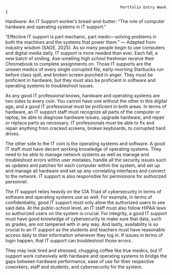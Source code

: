                                                      Portfolio Entry Week 1

Hardware: An IT Support worker’s bread-and-butter: “The role of computer hardware and operating systems in IT support.”

“Effective IT support is part mechanic, part medic—solving problems in both the machines and the systems that power them.” — Adapted from industry 
wisdom (SAGE, 2025). As so many people begin to use computers and digital media daily, IT support is more needed than ever. Each fall, a new batch of smiling, 
Axe-smelling high school freshman receive their Chromebook to complete assignments on. Those IT supports are the unseen medics of every single corrupted file,
early-morning Starbucks run before class spill, and broken screen punched in anger. They must be proficient in hardware, but they must also be proficient in 
software and operating systems to troubleshoot issues.

As any good IT professional knows, hardware and operating systems are two sides to every coin. You cannot have one without the other in this digital age, and a 
good IT professional must be proficient in both areas. In terms of hardware, an IT support staff must recognize all parts of the computer or laptop, be able to 
diagnose hardware issues, upgrade hardware, and repair or replace parts as necessary. IT professionals must be able to fix and repair anything from cracked screens,
broken keyboards, to corrupted hard drives. 

The other side to the IT coin is the operating systems and software. A good IT staff must have decent working knowledge of operating systems. They need to be able to 
manage network systems as well as manage and troubleshoot errors within user mistakes, handle all the security issues such as updates and patches for each computer 
within the system, and set up and manage all hardware and set up any correlating interfaces and connect to the network. IT support is also responsible for permissions 
for authorized personnel. 

The IT support relies heavily on the CIA Triad of cybersecurity in terms of software and operating systems use as well. For example, in terms of confidentiality, good 
IT support must only allow the authorized users to see said data. At the public-school level, an IT staff must also follow HIPAA laws so authorized users on the system 
is crucial. For integrity, a good IT support must have good knowledge of cybersecurity to make sure that data, such as grades, are not tampered with in any way. And 
lastly, availability is so crucial to an IT support as the students and teachers must have reasonable access daily to their information whenever they log in. If issues
in terms of login happen, that IT support can troubleshoot those errors. 

They may look tired and stressed, chugging coffee like true medics, but IT support work cohesively with hardware and operating systems to bridge the gaps between 
hardware performance, ease of use for their respective coworkers, staff and students, and cybersecurity for the system. 
